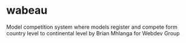 # wabeau
Model competition system where models register and compete form country level to continental level by Brian Mhlanga for Webdev Group
